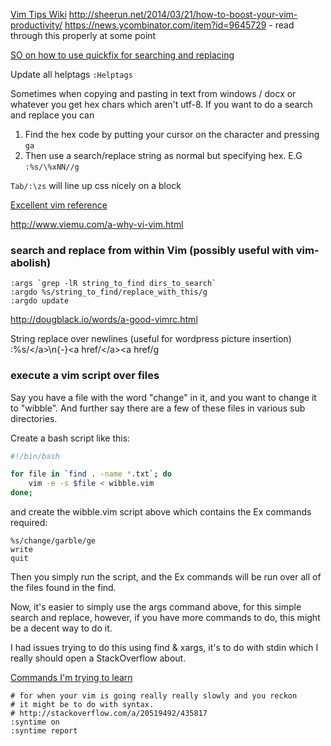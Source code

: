[Vim Tips Wiki](http://vim.wikia.com/wiki/Vim_Tips_Wiki)
http://sheerun.net/2014/03/21/how-to-boost-your-vim-productivity/
https://news.ycombinator.com/item?id=9645729 - read through this properly at some point

[SO on how to use quickfix for searching and replacing](http://stackoverflow.com/questions/5686206/search-replace-using-quickfix-list-in-vim)

Update all helptags `:Helptags`

Sometimes when copying and pasting in text from windows / docx or whatever you
get hex chars which aren't utf-8.  If you want to do a search and replace you
can

1. Find the hex code by putting your cursor on the character and pressing `ga`
2. Then use a search/replace string as normal but specifying hex.  E.G `:%s/\%xNN//g`

`Tab/:\zs` will line up css nicely on a block

[Excellent vim reference](http://www.danielmiessler.com/study/vim/)

http://www.viemu.com/a-why-vi-vim.html


### search and replace from within Vim (possibly useful with vim-abolish)

```
:args `grep -lR string_to_find dirs_to_search`
:argdo %s/string_to_find/replace_with_this/g
:argdo update
```

http://dougblack.io/words/a-good-vimrc.html


String replace over newlines (useful for wordpress picture insertion)  
:%s/<\/a>\n\{-}<a href/<\/a><a href/g


### execute a vim script over files
Say you have a file with the word "change" in it, and you want to change
it to "wibble". And further say there are a few of these files in various
sub directories.

Create a bash script like this:

```bash
#!/bin/bash

for file in `find . -name *.txt`; do
	vim -e -s $file < wibble.vim
done;
```

and create the wibble.vim script above which contains the Ex commands
required:

```
%s/change/garble/ge
write
quit
```

Then you simply run the script, and the Ex commands will be run over
all of the files found in the find.

Now, it's easier to simply use the args command above, for this simple
search and replace, however, if you have more commands to do, this
might be a decent way to do it.

I had issues trying to do this using find & xargs, it's to do with
stdin which I really should open a StackOverflow about.

[Commands I'm trying to learn](commands_to_learn.md)


```
# for when your vim is going really really slowly and you reckon
# it might be to do with syntax.
# http://stackoverflow.com/a/20519492/435817
:syntime on
:syntime report
```
